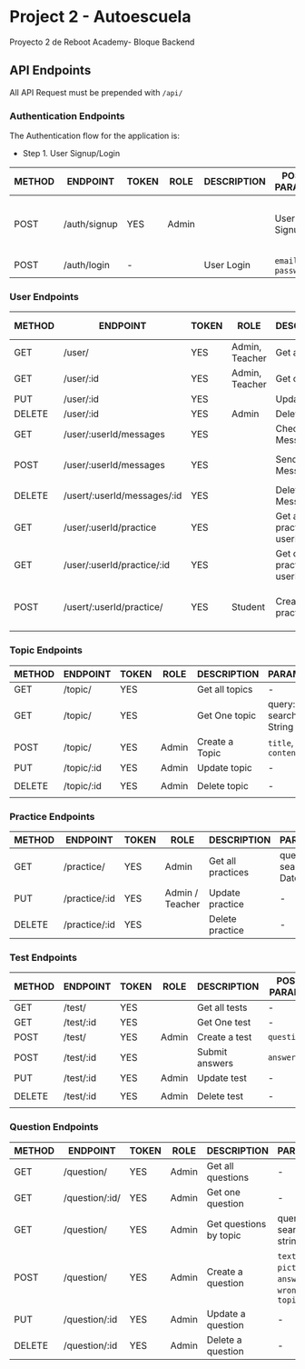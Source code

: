 # Project 2 - Autoescuela
Proyecto 2 de Reboot Academy- Bloque Backend

## API Endpoints

All API Request must be prepended with `/api/`


### Authentication Endpoints

The Authentication flow for the application is:

- Step 1. User Signup/Login

METHOD | ENDPOINT         | TOKEN | ROLE | DESCRIPTION              | POST PARAMS                                     | RETURNS
-------|------------------|-------|------|--------------------|-------------------------------------------------|--------------------
POST   | /auth/signup     | YES   | Admin| |User Signup              | `name`, `lastName`, `email`, `password`, `address`, `dni`, `expireDate`,`birthDate`, `phone`  | `token`
POST   | /auth/login      | -     | |User Login               | `email`, `password`                             | `token`

### User Endpoints
METHOD | ENDPOINT         | TOKEN | ROLE | DESCRIPTION              | POST PARAMS                                     | RETURNS
-------|------------------|-------|------|--------------------|-------------------------------------------------|--------------------
GET   | /user/     | YES     | Admin, Teacher |Get all users            | -  | `profile`
GET   | /user/:id     | YES     | Admin, Teacher | Get one user            | -  | `profilet`
PUT   | /user/:id     | YES     | |Update user            | -  | `profile`
DELETE  | /user/:id     | YES     | Admin |Delete user             | -  | `student deleted`
GET   | /user/:userId/messages     | YES     | | Check Messages            | - | messages
POST   | /user/:userId/messages     | YES    | | Send Message              | `text`, `toTeacher`  | Message sent to `toTeacher.email`
DELETE   | /usert/:userId/messages/:id     | YES    | | Delete Message              |`messageId`   | Message deleted
GET   | /user/:userId/practice   | YES    | | Get all practices by userId        | query: search String  | `practice`
GET   | /user/:userId/practice/:id   | YES   |  | Get one practice for a userId        | query: search String  | `practice`
POST   | /usert/:userId/practice/     | YES   | Student | Create a practice         | `student`, `startTime`, `finishTime`, `date` | `practice`


### Topic Endpoints
METHOD | ENDPOINT         | TOKEN | ROLE | DESCRIPTION              | PARAMS                                     | RETURNS
-------|------------------|-------|------|--------------------|-------------------------------------------------|--------------------
GET   | /topic/     | YES     | |Get all topics           | -  | `topics`
GET   | /topic/    | YES     | |Get One topic          | query: search String  | `topic`
POST   | /topic/     | YES     | Admin|Create a Topic         | `title`, `content`  | `topic`
PUT   | /topic/:id     | YES     | Admin |Update topic              | -  | `topic`
DELETE  | /topic/:id     | YES     | Admin |Delete topic              | -  | `Topic deleted`

### Practice Endpoints

METHOD | ENDPOINT         | TOKEN | ROLE | DESCRIPTION              | PARAMS                                     | RETURNS
-------|------------------|-------|------|--------------------|-------------------------------------------------|--------------------
GET   | /practice/    | YES   | Admin  | Get all practices         | query: search Date  | `practice`
PUT   | /practice/:id     | YES   | Admin / Teacher | Update practice              | -  | `practice updated`
DELETE   | /practice/:id     | YES     | | Delete practice              | -  | `practice deleted`


### Test Endpoints
METHOD | ENDPOINT         | TOKEN | ROLE| DESCRIPTION              | POST PARAMS                                     | RETURNS
-------|------------------|-------|-----|--------------------------|-------------------------------------------------|--------------------
GET   | /test/     | YES     | | Get all tests           | -  | `tests`
GET   | /test/:id     | YES     | | Get One test        | -  | `test`
POST   | /test/     | YES     | Admin |Create a test         | `questions`  | `test`
POST   | /test/:id     | YES     | | Submit answers        | `answers`  | `results`
PUT   | /test/:id     | YES     | Admin |Update test             | -  | `test`
DELETE  | /test/:id     | YES     | Admin |Delete test            | -  | `Test deleted`

### Question Endpoints
METHOD | ENDPOINT         | TOKEN |ROLE| DESCRIPTION              | PARAMS                                     | RETURNS
-------|------------------|-------|----|--------------------------|-------------------------------------------------|--------------------
GET   | /question/     | YES     | Admin | Get all questions           | -  | `questions`
GET   | /question/:id/     | YES     | Admin | Get one question           | -  | `question`
GET   | /question/      | YES | Admin | Get questions by topic      | query: search string  | `questions`
POST   | /question/     | YES     | Admin | Create a question        | `text`, `picture`, `answer`, `wrong`, `topic` | `question`
PUT   | /question/:id     | YES     | Admin |Update a question            | -  | `question`
DELETE  | /question/:id     | YES     | Admin |Delete a question            | -  | `Question deleted`
